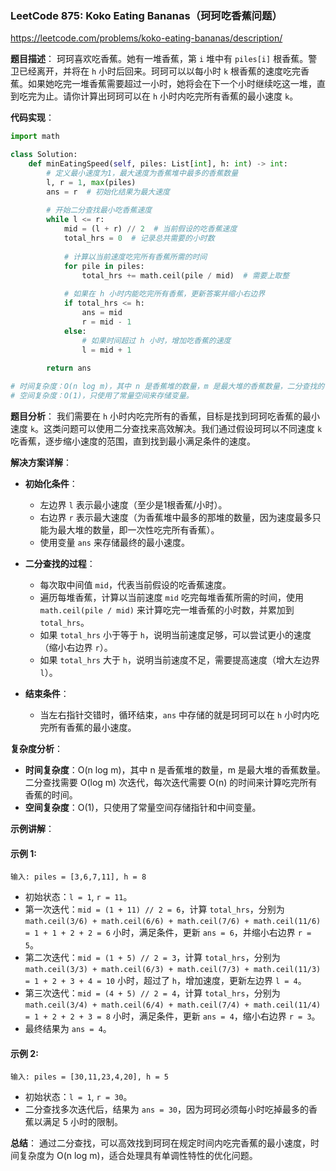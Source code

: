 ### LeetCode 875: Koko Eating Bananas（珂珂吃香蕉问题）

https://leetcode.com/problems/koko-eating-bananas/description/

**题目描述**：
珂珂喜欢吃香蕉。她有一堆香蕉，第 `i` 堆中有 `piles[i]` 根香蕉。警卫已经离开，并将在 `h` 小时后回来。珂珂可以以每小时 `k` 根香蕉的速度吃完香蕉。如果她吃完一堆香蕉需要超过一小时，她将会在下一个小时继续吃这一堆，直到吃完为止。请你计算出珂珂可以在 `h` 小时内吃完所有香蕉的最小速度 `k`。

**代码实现**：
```python
import math

class Solution:
    def minEatingSpeed(self, piles: List[int], h: int) -> int:
        # 定义最小速度为1，最大速度为香蕉堆中最多的香蕉数量
        l, r = 1, max(piles)
        ans = r  # 初始化结果为最大速度
        
        # 开始二分查找最小吃香蕉速度
        while l <= r:
            mid = (l + r) // 2  # 当前假设的吃香蕉速度
            total_hrs = 0  # 记录总共需要的小时数
            
            # 计算以当前速度吃完所有香蕉所需的时间
            for pile in piles:
                total_hrs += math.ceil(pile / mid)  # 需要上取整
            
            # 如果在 h 小时内能吃完所有香蕉，更新答案并缩小右边界
            if total_hrs <= h:
                ans = mid
                r = mid - 1
            else:
                # 如果时间超过 h 小时，增加吃香蕉的速度
                l = mid + 1 
        
        return ans

# 时间复杂度：O(n log m)，其中 n 是香蕉堆的数量，m 是最大堆的香蕉数量，二分查找的复杂度为 O(log m)，每次迭代需要遍历所有香蕉堆计算总时间 O(n)。
# 空间复杂度：O(1)，只使用了常量空间来存储变量。
```

**题目分析**：
我们需要在 `h` 小时内吃完所有的香蕉，目标是找到珂珂吃香蕉的最小速度 `k`。这类问题可以使用二分查找来高效解决。我们通过假设珂珂以不同速度 `k` 吃香蕉，逐步缩小速度的范围，直到找到最小满足条件的速度。

**解决方案详解**：

- **初始化条件**：
  - 左边界 `l` 表示最小速度（至少是1根香蕉/小时）。
  - 右边界 `r` 表示最大速度（为香蕉堆中最多的那堆的数量，因为速度最多只能为最大堆的数量，即一次性吃完所有香蕉）。
  - 使用变量 `ans` 来存储最终的最小速度。

- **二分查找的过程**：
  - 每次取中间值 `mid`，代表当前假设的吃香蕉速度。
  - 遍历每堆香蕉，计算以当前速度 `mid` 吃完每堆香蕉所需的时间，使用 `math.ceil(pile / mid)` 来计算吃完一堆香蕉的小时数，并累加到 `total_hrs`。
  - 如果 `total_hrs` 小于等于 `h`，说明当前速度足够，可以尝试更小的速度（缩小右边界 `r`）。
  - 如果 `total_hrs` 大于 `h`，说明当前速度不足，需要提高速度（增大左边界 `l`）。

- **结束条件**：
  - 当左右指针交错时，循环结束，`ans` 中存储的就是珂珂可以在 `h` 小时内吃完所有香蕉的最小速度。

**复杂度分析**：
- **时间复杂度**：O(n log m)，其中 n 是香蕉堆的数量，m 是最大堆的香蕉数量。二分查找需要 O(log m) 次迭代，每次迭代需要 O(n) 的时间来计算吃完所有香蕉的时间。
- **空间复杂度**：O(1)，只使用了常量空间存储指针和中间变量。

**示例讲解**：

#### 示例 1:
```
输入: piles = [3,6,7,11], h = 8
```
- 初始状态：`l = 1`, `r = 11`。
- 第一次迭代：`mid = (1 + 11) // 2 = 6`，计算 `total_hrs`，分别为 `math.ceil(3/6) + math.ceil(6/6) + math.ceil(7/6) + math.ceil(11/6) = 1 + 1 + 2 + 2 = 6` 小时，满足条件，更新 `ans = 6`，并缩小右边界 `r = 5`。
- 第二次迭代：`mid = (1 + 5) // 2 = 3`，计算 `total_hrs`，分别为 `math.ceil(3/3) + math.ceil(6/3) + math.ceil(7/3) + math.ceil(11/3) = 1 + 2 + 3 + 4 = 10` 小时，超过了 `h`，增加速度，更新左边界 `l = 4`。
- 第三次迭代：`mid = (4 + 5) // 2 = 4`，计算 `total_hrs`，分别为 `math.ceil(3/4) + math.ceil(6/4) + math.ceil(7/4) + math.ceil(11/4) = 1 + 2 + 2 + 3 = 8` 小时，满足条件，更新 `ans = 4`，缩小右边界 `r = 3`。
- 最终结果为 `ans = 4`。

#### 示例 2:
```
输入: piles = [30,11,23,4,20], h = 5
```
- 初始状态：`l = 1`, `r = 30`。
- 二分查找多次迭代后，结果为 `ans = 30`，因为珂珂必须每小时吃掉最多的香蕉以满足 5 小时的限制。

**总结**：
通过二分查找，可以高效找到珂珂在规定时间内吃完香蕉的最小速度，时间复杂度为 O(n log m)，适合处理具有单调性特性的优化问题。
